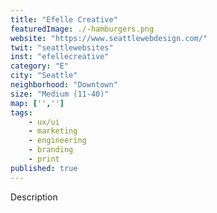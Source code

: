 ```yaml
---
title: "Efelle Creative"
featuredImage: ./-hamburgers.png
website: "https://www.seattlewebdesign.com/"
twit: "seattlewebsites"
inst: "efellecreative"
category: "E"
city: "Seattle"
neighborhood: "Downtown"
size: "Medium (11-40)"
map: ['','']
tags:
    - ux/ui
    - marketing
    - engineering
    - branding
    - print
published: true
---
```


Description
